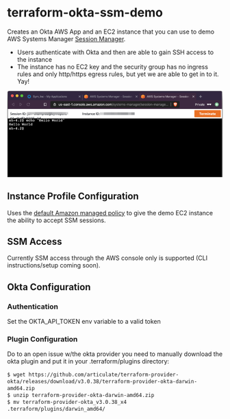 # terraform-okta-ssm-demo

Creates an Okta AWS App and an EC2 instance that you can use to demo AWS Systems Manager [Session Manager](https://docs.aws.amazon.com/systems-manager/latest/userguide/session-manager.html).

* Users authenticate with Okta and then are able to gain SSH access to the instance
* The instance has no EC2 key and the security group has no ingress rules and only http/https egress rules, but yet we are able to get in to it. Yay!

![Session Manager Screenshot](docs/SSMScreenshot.png "Sesssion Manager Screenshot")

## Instance Profile Configuration

Uses the [default Amazon managed policy](https://docs.aws.amazon.com/systems-manager/latest/userguide/session-manager-getting-started-instance-profile.html) to give the demo EC2 instance the ability to accept SSM sessions.

## SSM Access

Currently SSM access through the AWS console only is supported (CLI instructions/setup coming soon).

## Okta Configuration

### Authentication

Set the OKTA_API_TOKEN env variable to a valid token

### Plugin Configuration
Do to an open issue w/the okta provider you need to manually download the okta plugin and put it in your .terraform/plugins directory:

    $ wget https://github.com/articulate/terraform-provider-okta/releases/download/v3.0.38/terraform-provider-okta-darwin-amd64.zip
    $ unzip terraform-provider-okta-darwin-amd64.zip
    $ mv terraform-provider-okta_v3.0.38_x4 .terraform/plugins/darwin_amd64/


